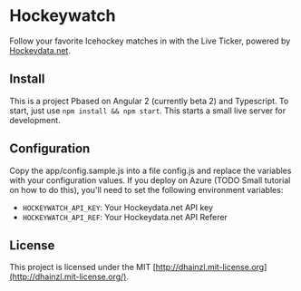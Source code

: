 # Hockeywatch

Follow your favorite Icehockey matches in with the Live Ticker, powered by [Hockeydata.net](http://hockeydata.net).

## Install

This is a project Pbased on Angular 2 (currently beta 2) and Typescript. To start, just use `npm install && npm start`. This starts a small live server for development.

## Configuration

Copy the app/config.sample.js into a file config.js and replace the variables with your configuration values.
If you deploy on Azure (TODO Small tutorial on how to do this), you'll need to set the following environment variables:

* `HOCKEYWATCH_API_KEY`: Your Hockeydata.net API key
* `HOCKEYWATCH_API_REF`: Your Hockeydata.net API Referer

## License

This project is licensed under the MIT [http://dhainzl.mit-license.org](http://dhainzl.mit-license.org/).